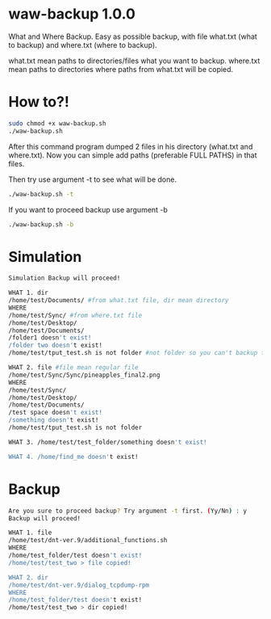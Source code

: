# waw-backup 1.0.0
What and Where Backup. Easy as possible backup, with file what.txt (what to backup) and where.txt (where to backup).

what.txt mean paths to directories/files what you want to backup.
where.txt mean paths to directories where paths from what.txt will be copied.

# How to?!
```bash
sudo chmod +x waw-backup.sh
./waw-backup.sh
```
After this command program dumped 2 files in his directory (what.txt and where.txt).
Now you can simple add paths (preferable FULL PATHS) in that files.

Then try use argument -t to see what will be done. 
```bash
./waw-backup.sh -t
```
If you want to proceed backup use argument -b
```bash
./waw-backup.sh -b
```

# Simulation
```bash
Simulation Backup will proceed!

WHAT 1. dir 
/home/test/Documents/ #from what.txt file, dir mean directory
WHERE
/home/test/Sync/ #from where.txt file
/home/test/Desktop/
/home/test/Documents/
/folder1 doesn't exist!
/folder two doesn't exist!
/home/test/tput_test.sh is not folder #not folder so you can't backup there

WHAT 2. file #file mean regular file
/home/test/Sync/Sync/pineapples_final2.png
WHERE
/home/test/Sync/
/home/test/Desktop/
/home/test/Documents/
/test space doesn't exist!
/something doesn't exist!
/home/test/tput_test.sh is not folder

WHAT 3. /home/test/test_folder/something doesn't exist!

WHAT 4. /home/find_me doesn't exist!
```

# Backup
```bash
Are you sure to proceed backup? Try argument -t first. (Yy/Nn) : y
Backup will proceed!

WHAT 1. file
/home/test/dnt-ver.9/additional_functions.sh
WHERE
/home/test_folder/test doesn't exist!
/home/test/test_two > file copied!

WHAT 2. dir
/home/test/dnt-ver.9/dialog_tcpdump-rpm
WHERE
/home/test_folder/test doesn't exist!
/home/test/test_two > dir copied!
```
